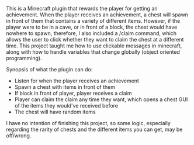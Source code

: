 This is a Minecraft plugin that rewards the player for getting an achievement. When the player receives an achievement, a chest will spawn in front of them that contains a variety of different items.
However, if the player were to be in a cave, or in front of a block, the chest would have nowhere to spawn, therefore, I also included a /claim command, which allows the user to click whether they want to claim the chest at a different time.
This project taught me how to use clickable messages in minecraft, along with how to handle variables that change globally (object oriented programming).

Synopsis of what the plugin can do:

* Listen for when the player receives an achievement
* Spawn a chest with items in front of them
* If block in front of player, player receives a claim
* Player can claim the claim any time they want, which opens a chest GUI of the items they would've received before
* The chest will have random items

I have no intention of finishing this project, so some logic, especially regarding the rarity of chests and the different items you can get, may be off/wrong.
